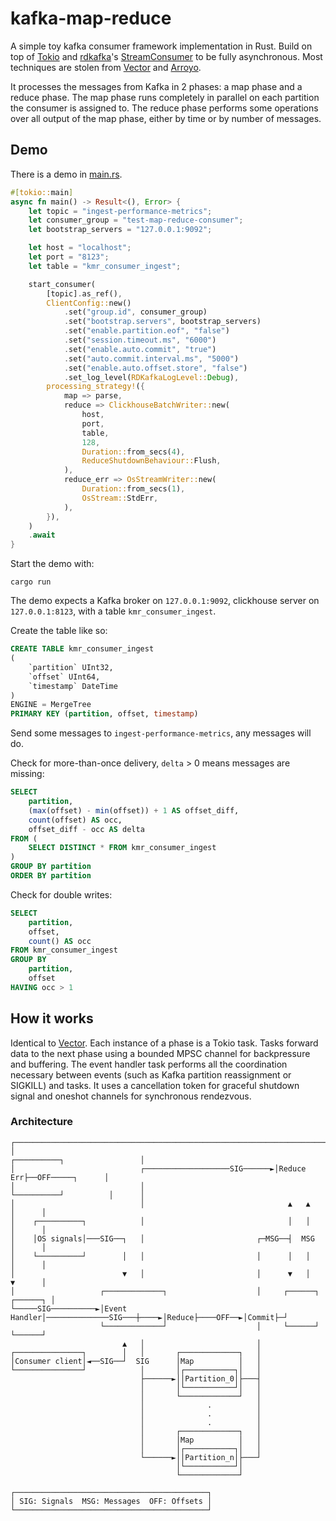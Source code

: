 # kafka-map-reduce

A simple toy kafka consumer framework implementation in Rust. Build on top of [Tokio](https://tokio.rs/) and [rdkafka](https://docs.rs/rdkafka/latest/rdkafka/index.html)'s [StreamConsumer](https://docs.rs/rdkafka/latest/rdkafka/consumer/stream_consumer/struct.StreamConsumer.html) to be fully asynchronous. Most techniques are stolen from [Vector](https://vector.dev/) and [Arroyo](https://github.com/getsentry/arroyo).

It processes the messages from Kafka in 2 phases: a map phase and a reduce phase. The map phase runs completely in parallel on each partition the consumer is assigned to. The reduce phase performs some operations over all output of the map phase, either by time or by number of messages.

## Demo

There is a demo in [main.rs](https://github.com/john-z-yang/kafka-map-reduce-consumer/blob/main/src/main.rs).

```rust
#[tokio::main]
async fn main() -> Result<(), Error> {
    let topic = "ingest-performance-metrics";
    let consumer_group = "test-map-reduce-consumer";
    let bootstrap_servers = "127.0.0.1:9092";

    let host = "localhost";
    let port = "8123";
    let table = "kmr_consumer_ingest";

    start_consumer(
        [topic].as_ref(),
        ClientConfig::new()
            .set("group.id", consumer_group)
            .set("bootstrap.servers", bootstrap_servers)
            .set("enable.partition.eof", "false")
            .set("session.timeout.ms", "6000")
            .set("enable.auto.commit", "true")
            .set("auto.commit.interval.ms", "5000")
            .set("enable.auto.offset.store", "false")
            .set_log_level(RDKafkaLogLevel::Debug),
        processing_strategy!({
            map => parse,
            reduce => ClickhouseBatchWriter::new(
                host,
                port,
                table,
                128,
                Duration::from_secs(4),
                ReduceShutdownBehaviour::Flush,
            ),
            reduce_err => OsStreamWriter::new(
                Duration::from_secs(1),
                OsStream::StdErr,
            ),
        }),
    )
    .await
}
```

Start the demo with:

```console
cargo run
```

The demo expects a Kafka broker on `127.0.0.1:9092`, clickhouse server on `127.0.0.1:8123`, with a table `kmr_consumer_ingest`.

Create the table like so:

```sql
CREATE TABLE kmr_consumer_ingest
(
    `partition` UInt32,
    `offset` UInt64,
    `timestamp` DateTime
)
ENGINE = MergeTree
PRIMARY KEY (partition, offset, timestamp)
```

Send some messages to `ingest-performance-metrics`, any messages will do.

Check for more-than-once delivery, `delta` > 0 means messages are missing:

```sql
SELECT
    partition,
    (max(offset) - min(offset)) + 1 AS offset_diff,
    count(offset) AS occ,
    offset_diff - occ AS delta
FROM (
    SELECT DISTINCT * FROM kmr_consumer_ingest
)
GROUP BY partition
ORDER BY partition
```

Check for double writes:

```sql
SELECT
    partition,
    offset,
    count() AS occ
FROM kmr_consumer_ingest
GROUP BY
    partition,
    offset
HAVING occ > 1
```

## How it works

Identical to [Vector](https://vector.dev/docs/about/under-the-hood/architecture/concurrency-model/). Each instance of a phase is a Tokio task. Tasks forward data to the next phase using a bounded MPSC channel for backpressure and buffering. The event handler task performs all the coordination necessary between events (such as Kafka partition reassignment or SIGKILL) and tasks. It uses a cancellation token for graceful shutdown signal and oneshot channels for synchronous rendezvous.

### Architecture

```text
┌───────────────────────────────────────────────────────────────────────────────────────┐
│                                                          ┌──────────┐                 │
│                            ┌───────────────────SIG──────►│Reduce Err├──OFF─────┐      │
│                            │                             └──────────┘          │      │
│                            │                                ▲   ▲              │      │
│    ┌──────────┐            │                                │   │              │      │
│    │OS signals│───SIG──┐   │                         ┌─MSG──┤  MSG             │      │
│    └──────────┘        │   │                         │      │   │              │      │
│                        ▼   │                         │      ▼   │              ▼      │
│                   ┌─────────────┐                    │     ┌──────┐          ┌──────┐ │
└─────SIG──────────►│Event Handler│──────────────SIG───┼────►│Reduce├────OFF──►│Commit├─┘
                    └─────────────┘                    │     └──────┘          └──────┘  
                         ▲   │                         │                                 
┌───────────────┐        │   │       ┌─────────────┐   │                                 
│Consumer client│◄──SIG──┘  SIG      │Map          │   │                                 
└───────────────┘            │       │┌───────────┐│   │                                 
                             ├──────►││Partition_0│├───┤                                 
                             │       │└───────────┘│   │                                 
                             │       └─────────────┘   │                                 
                             │              .          │                                 
                             │              .          │                                 
                             │              .          │                                 
                             │       ┌─────────────┐   │                                 
                             │       │Map          │   │                                 
                             │       │┌───────────┐│   │                                 
                             └──────►││Partition_n│├───┘                                 
                                     │└───────────┘│                                     
                                     └─────────────┘                                     
                                                                                         
┌───────────────────────────────────────────┐                                            
│ SIG: Signals  MSG: Messages  OFF: Offsets │                                            
└───────────────────────────────────────────┘                                            
```
